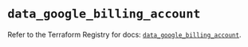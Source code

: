 # `data_google_billing_account`

Refer to the Terraform Registry for docs: [`data_google_billing_account`](https://registry.terraform.io/providers/hashicorp/google-beta/6.32.0/docs/data-sources/google_billing_account).
